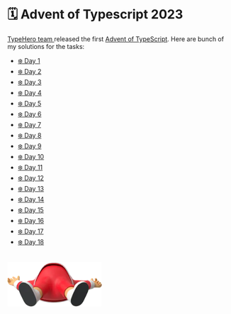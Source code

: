 # 🗓 Advent of Typescript 2023

[TypeHero team ](https://github.com/typehero/typehero) released the first [Advent of TypeScript](https://typehero.dev/aot-2023). 
Here are bunch of my solutions for the tasks:

* [❄️ Day 1](./day-01/solution.ts)
* [❄️ Day 2](./day-02/solution.ts)
* [❄️ Day 3](./day-03/solution.ts)
* [❄️ Day 4](./day-04/solution.ts)
* [❄️ Day 5](./day-05/solution.ts)
* [❄️ Day 6](./day-06/solution.ts)
* [❄️ Day 7](./day-07/solution.ts)
* [❄️ Day 8](./day-08/solution.ts)
* [❄️ Day 9](./day-09/solution.ts)
* [❄️ Day 10](./day-10/solution.ts)
* [❄️ Day 11](./day-11/solution.ts)
* [❄️ Day 12](./day-12/solution.ts)
* [❄️ Day 13](./day-13/solution.ts)
* [❄️ Day 14](./day-14/solution.ts)
* [❄️ Day 15](./day-15/solution.ts)
* [❄️ Day 16](./day-16/solution.ts)
* [❄️ Day 17](./day-17/solution.ts)
* [❄️ Day 18](./day-18/solution.ts)

<br/>

<img src="./santa_dead.webp" height="100" alt="dead santa pic" />

